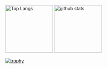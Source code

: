 <p align="left"> 
  <img alt="Top Langs" height="150px" src="https://github-readme-stats.vercel.app/api/top-langs/?username=YoshikawaMei&layout=compact&theme=dracula&show_icons=true" />
  <img alt="github stats" height="150px" src="https://github-readme-stats.vercel.app/api?username=YoshikawaMei&theme=dracula&show_icons=ture" />
</p>

[![trophy](https://github-profile-trophy.vercel.app/?username=YoshikawaMei&theme=nord&column=8
)](https://github.com/ryo-ma/github-profile-trophy)

